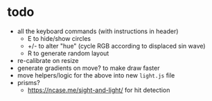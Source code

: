 # todo

- all the keyboard commands (with instructions in header)
  - E to hide/show circles
  - +/- to alter "hue" (cycle RGB according to displaced sin wave)
  - R to generate random layout
- re-calibrate on resize
- generate gradients on move? to make draw faster
- move helpers/logic for the above into new `light.js` file
- prisms?
  - https://ncase.me/sight-and-light/ for hit detection

